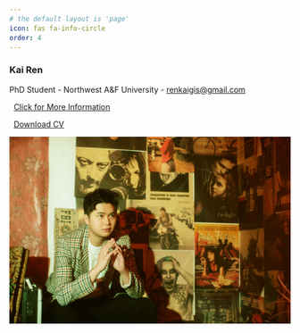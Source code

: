 ```yaml
---
# the default layout is 'page'
icon: fas fa-info-circle
order: 4
---
```


<!-- > Add Markdown syntax content to file `_tabs/about.md`{: .filepath } and it will show up on this page.
{: .prompt-tip } -->

### Kai Ren

PhD Student - Northwest A&F University - [renkaigis@gmail.com](mailto:renkaigis@gmail.com)

<i class="fa fa-heart" style="color: hotpink"></i>&nbsp;&nbsp;[Click for More Information](http://resume.renkaigis.cn)

<i class="fa fa-paper-plane" style="color: deepskyblue"></i>&nbsp;&nbsp;[Download CV](http://resume.renkaigis.cn/assets/KaiRen_CV.pdf)

![](../assets/mine/about.jpg)